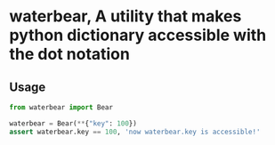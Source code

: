# waterbear, A utility that makes python dictionary accessible with the dot notation

## Usage
```python
from waterbear import Bear

waterbear = Bear(**{"key": 100})
assert waterbear.key == 100, 'now waterbear.key is accessible!'
```